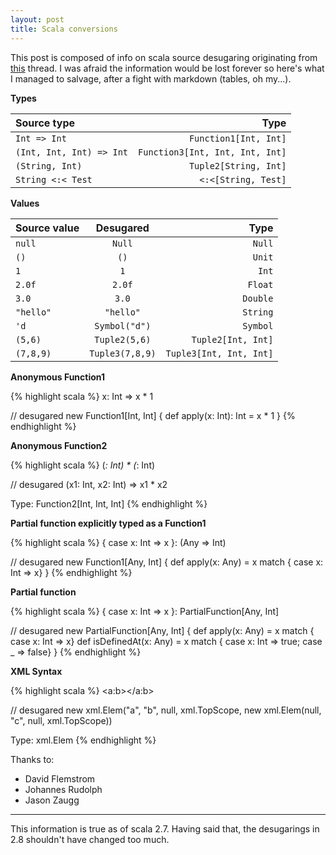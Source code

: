 ```yaml
---
layout: post
title: Scala conversions
---
```


This post is composed of info on scala source desugaring originating from
[this](http://old.nabble.com/creating-Tuples-td27887544.html#a27887544) thread.
I was afraid the information would be lost forever so here's what I managed to
salvage, after a fight with markdown (tables, oh my...).

**Types**

|Source type           |                            Type|
|:----------------------|--------------------------------:|
|`Int => Int`            |     `Function1[Int, Int]`      |
|`(Int, Int, Int) => Int`| `Function3[Int, Int, Int, Int]`|
|`(String, Int)`         |     `Tuple2[String, Int]`      |
|`String <:< Test`       |       `<:<[String, Test]`      |


**Values**

|Source value      |               Desugared                         |                      Type
|:------------------|:-------------------------------------------------:|--------------------------------------:|
|   `null`           |                   `Null`                          |              `Null`                    |
|   `()`             |                   `()`                            |              `Unit`                    |
|    `1`             |                   `1`                           |              `Int`                     |
|   `2.0f`           |                    `2.0f`                         |                 `Float`                |
|   `3.0`            |                    `3.0`                          |                 `Double`               |
| `"hello"`          |                   `"hello"`                       |                 `String`               |
|   `'d`             |                `Symbol("d")`                      |                 `Symbol`               |
|  `(5,6)`           |                `Tuple2(5,6)`                      |               `Tuple2[Int, Int]`       |
|  `(7,8,9)`         |                `Tuple3(7,8,9)`                    |               `Tuple3[Int, Int, Int]`  |

**Anonymous Function1**

{% highlight scala %}
x: Int => x * 1

// desugared
new Function1[Int, Int] {
    def apply(x: Int): Int = x * 1
}
{% endhighlight %}

**Anonymous Function2**

{% highlight scala %}
(_: Int) * (_: Int)

// desugared
(x1: Int, x2: Int) => x1 * x2

Type: Function2[Int, Int, Int]
{% endhighlight %}

**Partial function explicitly typed as a Function1**

{% highlight scala %}
{ case x: Int => x }: (Any => Int)

// desugared
new Function1[Any, Int] {
   def apply(x: Any) = x match { case x: Int => x}
}
{% endhighlight %}

**Partial function**

{% highlight scala %}
{ case x: Int => x }: PartialFunction[Any, Int]

// desugared
new PartialFunction[Any, Int] {
   def apply(x: Any) = x match { case x: Int => x}
   def isDefinedAt(x: Any) = x match { case x: Int => true; case _ => false}
}
{% endhighlight %}

**XML Syntax**

{% highlight scala %}
<a:b><c></c></a:b>

// desugared
new xml.Elem("a", "b", null, xml.TopScope,
new xml.Elem(null, "c", null, xml.TopScope))

Type: xml.Elem
{% endhighlight %}

Thanks to:

* David Flemstrom
* Johannes Rudolph
* Jason Zaugg

-----------------------------------------------------------------------
This information is true as of scala 2.7. Having said that, the desugarings in
2.8 shouldn't have changed too much.
